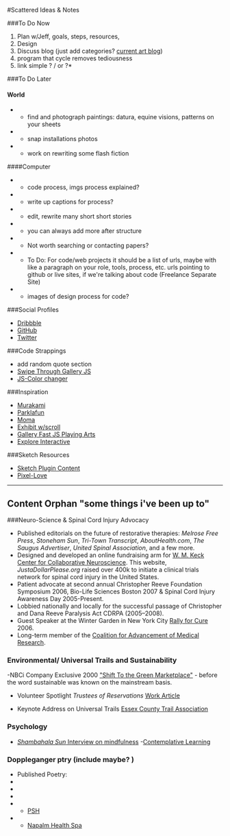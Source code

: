 #Scattered Ideas & Notes 

###To Do Now

1. Plan w/Jeff, goals, steps, resources,
2. Design
3. Discuss blog (just add categories? [current art blog](http://chazsouthard.com/blog))
4. program that cycle removes tediousness
5. link simple ? / or ?*

###To Do Later

#### World

- - find and photograph paintings: datura, equine visions, patterns on your sheets
- - snap installations photos
- - work on rewriting some flash fiction

####Computer

- - code process, imgs process explained?
- - write up captions for process? 
- - edit, rewrite many short short stories
- - you can always add more after structure
- - Not worth searching or contacting papers?
- - To Do: For code/web projects it should be a list of urls, maybe with like a paragraph on your role, tools, process, etc. urls pointing to github or live sites, if we're talking about code (Freelance Separate Site)
- - images of design process for code?

###Social Profiles

- [Dribbble](https://dribbble.com/ccsouthard) 
- [GitHub](https://github.com/ccsouthard)
- [Twitter](https://twitter.com/chazsouthard)

###Code Strappings

- add random quote section
- [Swipe Through Gallery JS](https://github.com/ccsouthard/jquery.scroll-swipe-slide)
- [JS-Color changer](http://briangonzalez.github.io/jquery.adaptive-backgrounds.js/ ) 

###Inspiration

- [Murakami](http://www.harukimurakami.com/community)
- [Parklafun](http://parklafun.com/)
- [Moma]( http://www.moma.org/interactives/exhibitions/2014/matisse/credits.html)
- [Exhibit w/scroll]( http://exhibitions.snagmetalsmith.org/bodyadorned/intro )
- [Gallery Fast JS Playing Arts]( http://playingarts.com/)
- [Explore Interactive](http://the-bea.st/)


###Sketch Resources

- [Sketch Plugin Content]( https://github.com/ccsouthard/Content-generator-sketch-plugin) 
- [Pixel-Love](http://www.pixellove.com/preview-ios8-icons)

---

## Content Orphan  "some things i've been up to"

###Neuro-Science & Spinal Cord Injury Advocacy 
- Published editorials on the future of restorative therapies: *Melrose Free Press*, *Stoneham Sun*, *Tri-Town Transcript*, *AboutHealth.com*, *The Saugus Advertiser*, *United Spinal Association*, and a few more.
- Designed and developed an online fundraising arm for [W. M. Keck Center for Collaborative Neuroscience](http://keck.rutgers.edu/main.html ).  This website, *JustaDollarPlease.org* raised over 400k to initiate a clinical trials network for spinal cord injury in the United States.
- Patient advocate at second annual Christopher Reeve Foundation Symposium 2006, Bio-Life Sciences Boston 2007 & Spinal Cord Injury Awareness Day 2005-Present.
- Lobbied nationally and locally for the successful passage of Christopher and Dana Reeve Paralysis Act CDRPA (2005–2008).
- Guest Speaker at the Winter Garden in New York City [Rally for Cure](http://keck.rutgers.edu/SCIP/scip.html) 2006.
-  Long-term member of the  [Coalition for Advancement of Medical Research](http://alliancerm.org/press/coalition-advancement-medical-research-transfers-mission-and-assets-alliance-regenerative). 

### Environmental/ Universal Trails and Sustainability

-NBCi Company Exclusive 2000 ["Shift To the Green Marketplace"]( http://ecomall.com/greenshopping/chad.htm)  - before the word sustainable was known on the mainstream basis.

- Volunteer Spotlight *Trustees of Reservations* [Work Article](http://www.thetrustees.org/volunteer/volunteer-spotlight/chaz-southard.html)

- Keynote Address on Universal Trails [Essex County Trail Association](http://www.ectaonline.org/uncategorized/ecta-april-news-lets-hit-the-trails)  

### Psychology

- [*Shambahala Sun* Interview on mindfulness](http://www.mindful.org/mindful-voices/your-stories/chaz-southard)
-[Contemplative Learning](https://books.google.com/books?id=6usHBAAAQBAJ&pg=PA175&lpg=PA175&dq=chaz+southard&source=bl&ots=7dUZs0l0mi&sig=dWl4pYvfoDqPFp46rp1eAbMIpDk&hl=en&sa=X&ei=CR3ZVNLSO8eWyATd3IKgAw&ved=0CDsQ6AEwBjgK#v=onepage&q=chaz%20southard&f=false)

### Doppleganger ptry (include maybe? )
- Published Poetry: 
-
- 
- 
- - [PSH](http://poetrysuperhighway.com/psh/2010/09/psh-poets-of-the-week-156/
)
- - [Napalm Health Spa](http://www.poetspath.com/napalm/_special_edition_nhs_2013/Southers1.htm) 

